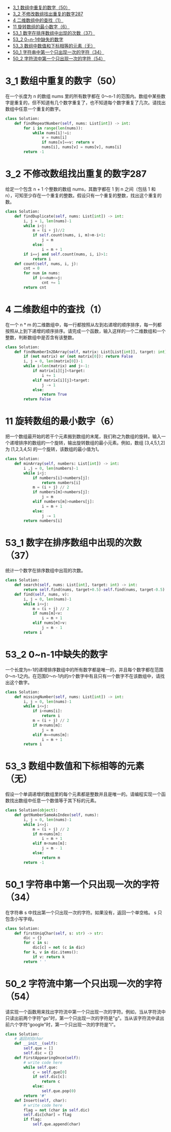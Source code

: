 - [3_1 数组中重复的数字（50）](#3_1-数组中重复的数字50)
- [3_2 不修改数组找出重复的数字287](#3_2-不修改数组找出重复的数字287)
- [4 二维数组中的查找（1）](#4-二维数组中的查找1)
- [11 旋转数组的最小数字（6）](#11-旋转数组的最小数字6)
- [53_1 数字在排序数组中出现的次数（37）](#53_1-数字在排序数组中出现的次数37)
- [53_2 0~n-1中缺失的数字](#53_2-0n-1中缺失的数字)
- [53_3 数组中数值和下标相等的元素（无）](#53_3-数组中数值和下标相等的元素无)
- [50_1 字符串中第一个只出现一次的字符（34）](#50_1-字符串中第一个只出现一次的字符34)
- [50_2 字符流中第一个只出现一次的字符（54）](#50_2-字符流中第一个只出现一次的字符54)
# 3_1 数组中重复的数字（50）
在一个长度为 n 的数组 nums 里的所有数字都在 0～n-1 的范围内。数组中某些数字是重复的，但不知道有几个数字重复了，也不知道每个数字重复了几次。请找出数组中任意一个重复的数字。
```python
class Solution:
    def findRepeatNumber(self, nums: List[int]) -> int:
        for i in range(len(nums)):
            while nums[i]!=i:
                v = nums[i]
                if nums[v]==v: return v
                nums[i], nums[v] = nums[v], nums[i]
        return -1
```
# 3_2 不修改数组找出重复的数字287
给定一个包含 n + 1 个整数的数组 nums，其数字都在 1 到 n 之间（包括 1 和 n），可知至少存在一个重复的整数。假设只有一个重复的整数，找出这个重复的数。
```python
class Solution:
    def findDuplicate(self, nums: List[int]) -> int:
        i, j = 1, len(nums)-1
        while i<j:
            m = (i + j)//2
            if self.count(nums, i, m)>m-i+1:
                j = m
            else:
                i = m + 1
        if i==j and self.count(nums, i, i)>1:
            return i
    def count(self, nums, i, j):
        cnt = 0
        for num in nums:
            if i<=num<=j:
                cnt += 1
        return cnt
```
# 4 二维数组中的查找（1）
在一个 n * m 的二维数组中，每一行都按照从左到右递增的顺序排序，每一列都按照从上到下递增的顺序排序。请完成一个函数，输入这样的一个二维数组和一个整数，判断数组中是否含有该整数。
```python
class Solution:
    def findNumberIn2DArray(self, matrix: List[List[int]], target: int) -> bool:
        if (not matrix) or (not matrix[0]): return False
        i, j = 0, len(matrix[0])-1
        while i<len(matrix) and j>-1:
            if matrix[i][j]<target:
                i += 1
            elif matrix[i][j]>target:
                j -= 1
            else:
                return True
        return False
```
# 11 旋转数组的最小数字（6）
把一个数组最开始的若干个元素搬到数组的末尾，我们称之为数组的旋转。输入一个递增排序的数组的一个旋转，输出旋转数组的最小元素。例如，数组 [3,4,5,1,2] 为 [1,2,3,4,5] 的一个旋转，该数组的最小值为1。
```python
class Solution:
    def minArray(self, numbers: List[int]) -> int:
        i ,j = 0, len(numbers)-1
        while i<j:
            if numbers[i]<numbers[j]:
                return numbers[i]
            m = (i + j) // 2
            if numbers[m]<numbers[j]:
                j = m
            elif numbers[m]>numbers[j]:
                i = m + 1
            else:
                j -= 1
        return numbers[i]
```
# 53_1 数字在排序数组中出现的次数（37）
统计一个数字在排序数组中出现的次数。
```python
class Solution:
    def search(self, nums: List[int], target: int) -> int:
        return self.find(nums, target+0.5)-self.find(nums, target-0.5)
    def find(self, nums, v):
        i, j = 0, len(nums)-1
        while i<=j:
            m = (i + j) // 2
            if nums[m]<v:
                i = m + 1
            elif nums[m]>v:
                j = m - 1
        return i
```
# 53_2 0~n-1中缺失的数字
一个长度为n-1的递增排序数组中的所有数字都是唯一的，并且每个数字都在范围0～n-1之内。在范围0～n-1内的n个数字中有且只有一个数字不在该数组中，请找出这个数字。
```python
class Solution:
    def missingNumber(self, nums: List[int]) -> int:
        i, j = 0, len(nums)-1
        while i<=j:
            if i<nums[i]:
                return i
            m = (i + j) // 2
            if m<nums[m]:
                j = m
            elif m==nums[m]:
                i = m + 1
        return i
```
# 53_3 数组中数值和下标相等的元素（无）
假设一个单调递增的数组里的每个元素都是整数并且是唯一的。请编程实现一个函数找出数组中任意一个数值等于其下标的元素。
```python
class Solution(object):
    def getNumberSameAsIndex(self, nums):
        i, j = 0, len(nums)-1
        while i<=j:
            m = (i + j) // 2
            if m>nums[m]:
                i = m + 1
            elif m<nums[m]:
                j = m - 1
            else:
                return m
        return -1
```
# 50_1 字符串中第一个只出现一次的字符（34）
在字符串 s 中找出第一个只出现一次的字符。如果没有，返回一个单空格。 s 只包含小写字母。
```python
class Solution:
    def firstUniqChar(self, s: str) -> str:
        dic = {}
        for c in s:
            dic[c] = not (c in dic)
        for k, v in dic.items():
            if v: return k
        return ' '
```
# 50_2 字符流中第一个只出现一次的字符（54）
请实现一个函数用来找出字符流中第一个只出现一次的字符。例如，当从字符流中只读出前两个字符"go"时，第一个只出现一次的字符是"g"。当从该字符流中读出前六个字符“google"时，第一个只出现一次的字符是"l"。
```python
class Solution:
    # 返回对应char
    def __init__(self):
        self.que = []
        self.dic = {}
    def FirstAppearingOnce(self):
        # write code here
        while self.que:
            c = self.que[0]
            if self.dic[c]:
                return c
            else:
                self.que.pop(0)
        return '#'
    def Insert(self, char):
        # write code here
        flag = not (char in self.dic)
        self.dic[char] = flag
        if flag:
            self.que.append(char)
```